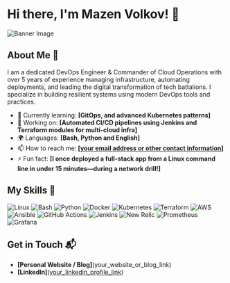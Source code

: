 # Hi there, I'm Mazen Volkov! 👋

![Banner Image](your_banner_image_url_here)

## About Me 🚀

I am a dedicated DevOps Engineer & Commander of Cloud Operations with over 5 years of experience managing infrastructure, automating deployments, and leading the digital transformation of tech battalions. I specialize in building resilient systems using modern DevOps tools and practices.

- 🌱 Currently learning: **[GitOps, and advanced Kubernetes patterns]**
- 🔭 Working on: **[Automated CI/CD pipelines using Jenkins and Terraform modules for multi-cloud infra]**
- 🌍 Languages: **[Bash, Python and English]**
- 📫 How to reach me: **[[your email address or other contact information](https://www.linkedin.com/in/mazenalbadawy/)]**
- ⚡ Fun fact: **[I once deployed a full-stack app from a Linux command line in under 15 minutes—during a network drill!]**

## My Skills 🧠

![Linux](https://img.shields.io/badge/Linux-FCC624?style=flat-square&logo=linux&logoColor=black)
![Bash](https://img.shields.io/badge/Bash-4EAA25?style=flat-square&logo=gnu-bash&logoColor=white)
![Python](https://img.shields.io/badge/Python-3776AB?style=flat-square&logo=python&logoColor=white)
![Docker](https://img.shields.io/badge/Docker-2496ED?style=flat-square&logo=docker&logoColor=white)
![Kubernetes](https://img.shields.io/badge/Kubernetes-326CE5?style=flat-square&logo=kubernetes&logoColor=white)
![Terraform](https://img.shields.io/badge/Terraform-623CE4?style=flat-square&logo=terraform&logoColor=white)
![AWS](https://img.shields.io/badge/AWS-232F3E?style=flat-square&logo=amazon-aws&logoColor=white)
![Ansible](https://img.shields.io/badge/Ansible-EE0000?style=flat-square&logo=ansible&logoColor=white)
![GitHub Actions](https://img.shields.io/badge/GitHub_Actions-2088FF?style=flat-square&logo=github-actions&logoColor=white)
![Jenkins](https://img.shields.io/badge/Jenkins-D24939?style=flat-square&logo=jenkins&logoColor=white)
![New Relic](https://img.shields.io/badge/NewRelic-008C99?style=flat-square&logo=new-relic&logoColor=white)
![Prometheus](https://img.shields.io/badge/Prometheus-E6522C?style=flat-square&logo=prometheus&logoColor=white)
![Grafana](https://img.shields.io/badge/Grafana-F46800?style=flat-square&logo=grafana&logoColor=white)



## Get in Touch 📬

- **[Personal Website / Blog]**(your_website_or_blog_link)
- **[LinkedIn]**([your_linkedin_profile_link](https://www.linkedin.com/in/mazenalbadawy/))



